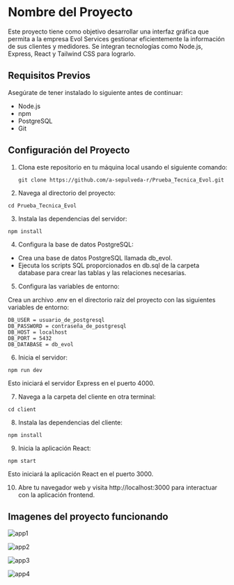 # Nombre del Proyecto

Este proyecto tiene como objetivo desarrollar una interfaz gráfica que permita a la empresa Evol Services gestionar eficientemente la información de sus clientes y medidores. Se integran tecnologías como Node.js, Express, React y Tailwind CSS para lograrlo.

## Requisitos Previos

Asegúrate de tener instalado lo siguiente antes de continuar:

- Node.js
- npm
- PostgreSQL
- Git

## Configuración del Proyecto

1. Clona este repositorio en tu máquina local usando el siguiente comando:

   ```shell
   git clone https://github.com/a-sepulveda-r/Prueba_Tecnica_Evol.git

   ```

2. Navega al directorio del proyecto:

```shell
cd Prueba_Tecnica_Evol
```

3. Instala las dependencias del servidor:

```shell
npm install

```

4. Configura la base de datos PostgreSQL:

- Crea una base de datos PostgreSQL llamada db_evol.
- Ejecuta los scripts SQL proporcionados en db.sql de la carpeta database para crear las tablas y las relaciones necesarias.

5. Configura las variables de entorno:

Crea un archivo .env en el directorio raíz del proyecto con las siguientes variables de entorno:

```shell
DB_USER = usuario_de_postgresql
DB_PASSWORD = contraseña_de_postgresql
DB_HOST = localhost
DB_PORT = 5432
DB_DATABASE = db_evol
```

6. Inicia el servidor:

```shell
npm run dev
```

Esto iniciará el servidor Express en el puerto 4000.

7. Navega a la carpeta del cliente en otra terminal:

```shell
cd client

```

8. Instala las dependencias del cliente:

```shell
npm install
```

9. Inicia la aplicación React:

```shell
npm start

```

Esto iniciará la aplicación React en el puerto 3000.

10. Abre tu navegador web y visita http://localhost:3000 para interactuar con la aplicación frontend.

## Imagenes del proyecto funcionando
![app1](https://github.com/a-sepulveda-r/Prueba_Tecnica_Evol/assets/99564418/0f24a8df-fcd2-4a2c-b6c1-07365fc212e4)

![app2](https://github.com/a-sepulveda-r/Prueba_Tecnica_Evol/assets/99564418/7bf70176-b0a6-4502-bd87-db32905029dc)

![app3](https://github.com/a-sepulveda-r/Prueba_Tecnica_Evol/assets/99564418/ff056c2f-eff8-4d80-b57e-083522493d9e)

![app4](https://github.com/a-sepulveda-r/Prueba_Tecnica_Evol/assets/99564418/0d5e6299-f337-432b-8149-dfd9f66cdfd4)





